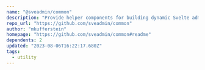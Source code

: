 ```yaml
---
name: "@sveadmin/common"
description: "Provide helper components for building dynamic Svelte admin pages."
repo_url: "https://github.com/sveadmin/common"
author: "mkufferstein"
homepage: "https://github.com/sveadmin/common#readme"
dependents: 2
updated: "2023-08-06T16:22:17.680Z"
tags: 
  - utility
---
```

